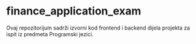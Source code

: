 # finance_application_exam
Ovaj repozitorijum sadrži izvorni kod frontend i backend dijela projekta za ispit iz predmeta Programski jezici.

